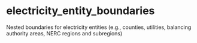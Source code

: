 # electricity_entity_boundaries
Nested boundaries for electricity entities (e.g., counties, utilities, balancing authority areas, NERC regions and subregions)
